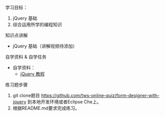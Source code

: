 
学习目标：

1. jQuery 基础
2. 综合运用所学的编程知识

知识点讲解

- jQuery 基础（讲解视频待添加）

自学资料 & 自学任务

- 自学资料：
  - [jQuery 教程](http://www.w3school.com.cn/jquery/index.asp)


练习题步骤
1. git clone题目 https://github.com/tws-online-quiz/form-designer-with-jquery 到本地开发环境或者Eclipse Che上。
2. 根据README.md要求完成练习。

